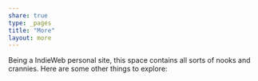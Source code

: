 ```yaml
---
share: true
type: _pages
title: "More"
layout: more
---
```

Being a IndieWeb personal site, this space contains all sorts of nooks and crannies. Here are some other things to explore: